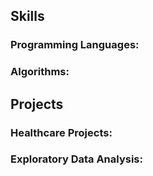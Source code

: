 
## Skills

### Programming Languages:

### Algorithms:

## Projects

### Healthcare Projects:

### Exploratory Data Analysis:
